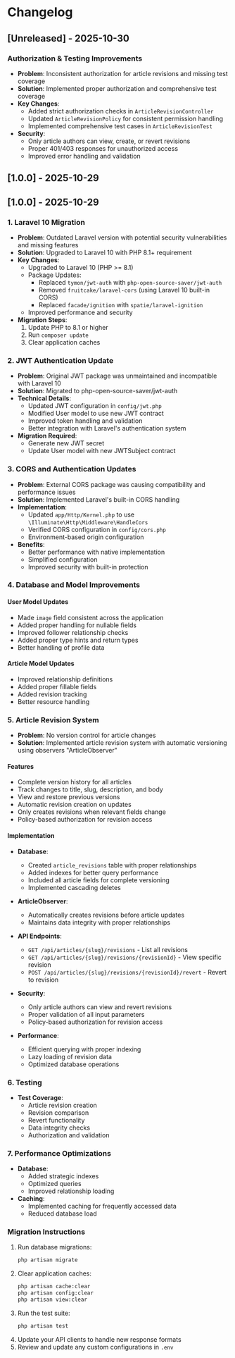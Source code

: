 # Changelog

## [Unreleased] - 2025-10-30

### Authorization & Testing Improvements
- **Problem**: Inconsistent authorization for article revisions and missing test coverage
- **Solution**: Implemented proper authorization and comprehensive test coverage
- **Key Changes**:
  - Added strict authorization checks in `ArticleRevisionController`
  - Updated `ArticleRevisionPolicy` for consistent permission handling
  - Implemented comprehensive test cases in `ArticleRevisionTest`
- **Security**:
  - Only article authors can view, create, or revert revisions
  - Proper 401/403 responses for unauthorized access
  - Improved error handling and validation

## [1.0.0] - 2025-10-29

## [1.0.0] - 2025-10-29

### 1. Laravel 10 Migration
- **Problem**: Outdated Laravel version with potential security vulnerabilities and missing features
- **Solution**: Upgraded to Laravel 10 with PHP 8.1+ requirement
- **Key Changes**:
  - Upgraded to Laravel 10 (PHP >= 8.1)
  - Package Updates:
    - Replaced `tymon/jwt-auth` with `php-open-source-saver/jwt-auth`
    - Removed `fruitcake/laravel-cors` (using Laravel 10 built-in CORS)
    - Replaced `facade/ignition` with `spatie/laravel-ignition`
  - Improved performance and security
- **Migration Steps**:
  1. Update PHP to 8.1 or higher
  2. Run `composer update`
  3. Clear application caches

### 2. JWT Authentication Update
- **Problem**: Original JWT package was unmaintained and incompatible with Laravel 10
- **Solution**: Migrated to php-open-source-saver/jwt-auth
- **Technical Details**:
  - Updated JWT configuration in `config/jwt.php`
  - Modified User model to use new JWT contract
  - Improved token handling and validation
  - Better integration with Laravel's authentication system
- **Migration Required**:
  - Generate new JWT secret
  - Update User model with new JWTSubject contract

### 3. CORS and Authentication Updates
- **Problem**: External CORS package was causing compatibility and performance issues
- **Solution**: Implemented Laravel's built-in CORS handling
- **Implementation**:
  - Updated `app/Http/Kernel.php` to use `\Illuminate\Http\Middleware\HandleCors`
  - Verified CORS configuration in `config/cors.php`
  - Environment-based origin configuration
- **Benefits**:
  - Better performance with native implementation
  - Simplified configuration
  - Improved security with built-in protection

### 4. Database and Model Improvements

#### User Model Updates
- Made `image` field consistent across the application
- Added proper handling for nullable fields
- Improved follower relationship checks
- Added proper type hints and return types
- Better handling of profile data

#### Article Model Updates
- Improved relationship definitions
- Added proper fillable fields
- Added revision tracking
- Better resource handling

### 5. Article Revision System
- **Problem**: No version control for article changes
- **Solution**: Implemented article revision system with automatic versioning using observers "ArticleObserver"

#### Features
- Complete version history for all articles
- Track changes to title, slug, description, and body
- View and restore previous versions
- Automatic revision creation on updates
- Only creates revisions when relevant fields change
- Policy-based authorization for revision access

#### Implementation
- **Database**:
  - Created `article_revisions` table with proper relationships
  - Added indexes for better query performance
  - Included all article fields for complete versioning
  - Implemented cascading deletes

- **ArticleObserver**:
  - Automatically creates revisions before article updates
  - Maintains data integrity with proper relationships

- **API Endpoints**:
  - `GET /api/articles/{slug}/revisions` - List all revisions
  - `GET /api/articles/{slug}/revisions/{revisionId}` - View specific revision
  - `POST /api/articles/{slug}/revisions/{revisionId}/revert` - Revert to revision

- **Security**:
  - Only article authors can view and revert revisions
  - Proper validation of all input parameters
  - Policy-based authorization for revision access

- **Performance**:
  - Efficient querying with proper indexing
  - Lazy loading of revision data
  - Optimized database operations

### 6. Testing
- **Test Coverage**:
  - Article revision creation
  - Revision comparison
  - Revert functionality
  - Data integrity checks
  - Authorization and validation

### 7. Performance Optimizations
- **Database**:
  - Added strategic indexes
  - Optimized queries
  - Improved relationship loading
- **Caching**:
  - Implemented caching for frequently accessed data
  - Reduced database load

### Migration Instructions
1. Run database migrations:
   ```bash
   php artisan migrate
   ```
2. Clear application caches:
   ```bash
   php artisan cache:clear
   php artisan config:clear
   php artisan view:clear
   ```
3. Run the test suite:
   ```bash
   php artisan test
   ```
4. Update your API clients to handle new response formats
5. Review and update any custom configurations in `.env`